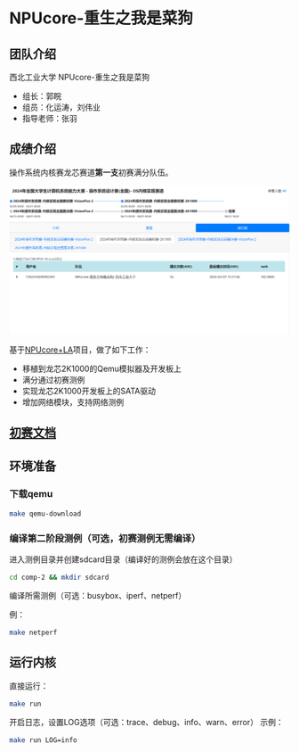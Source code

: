 # NPUcore-重生之我是菜狗

## 团队介绍

西北工业大学 NPUcore-重生之我是菜狗

- 组长：郭睆
- 组员：化运涛，刘伟业
- 指导老师：张羽

## 成绩介绍

操作系统内核赛龙芯赛道**第一支**初赛满分队伍。

![](/初赛测例全过排行榜.png)

基于[NPUcore+LA](https://gitlab.eduxiji.net/202310699111039/project1466467-172876)项目，做了如下工作：

- 移植到龙芯2K1000的Qemu模拟器及开发板上
- 满分通过初赛测例
- 实现龙芯2K1000开发板上的SATA驱动
- 增加网络模块，支持网络测例

## [初赛文档](/初赛文档.pdf)

## 环境准备

### 下载qemu
```bash
make qemu-download
```

### 编译第二阶段测例（可选，初赛测例无需编译）

进入测例目录并创建sdcard目录（编译好的测例会放在这个目录）
```bash
cd comp-2 && mkdir sdcard
```
编译所需测例（可选：busybox、iperf、netperf）

例：
```bash
make netperf
```

## 运行内核

直接运行：
```bash
make run
```

开启日志，设置LOG选项（可选：trace、debug、info、warn、error）
示例：
```bash
make run LOG=info
```

